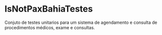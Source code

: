 # IsNotPaxBahiaTestes
Conjuto de testes unitarios para um sistema de agendamento e consulta de procedimentos médicos, exame e consultas.
